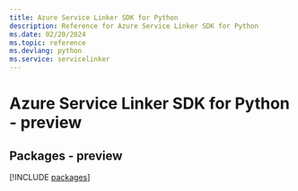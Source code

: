 ```yaml
---
title: Azure Service Linker SDK for Python
description: Reference for Azure Service Linker SDK for Python
ms.date: 02/20/2024
ms.topic: reference
ms.devlang: python
ms.service: servicelinker
---
```

# Azure Service Linker SDK for Python - preview
## Packages - preview
[!INCLUDE [packages](service-linker-index.md)]